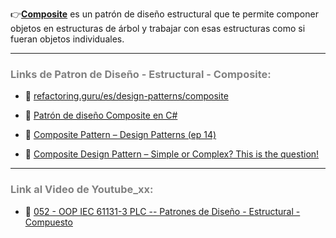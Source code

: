 👉[**Composite**](https://refactoring.guru/es/design-patterns/composite) es un patrón de diseño estructural que te permite componer objetos en estructuras de árbol y trabajar con esas estructuras como si fueran objetos individuales.

***
### <span style="color:grey">Links de Patron de Diseño - Estructural - Composite:</span>

- 🔗 [refactoring.guru/es/design-patterns/composite](https://refactoring.guru/es/design-patterns/composite)

- 🔗 [Patrón de diseño Composite en C#](https://www.youtube.com/watch?v=p9ws39aj0ZM&list=PL-mmLKprTygvtxmsIA1WFyxayhR6yPIJ6&index=3)

- 🔗 [Composite Pattern – Design Patterns (ep 14)](https://www.youtube.com/watch?v=EWDmWbJ4wRA&list=PLrhzvIcii6GNjpARdnO4ueTUAVR9eMBpc&index=15)

- 🔗 [Composite Design Pattern – Simple or Complex? This is the question!](https://www.pentalog.com/blog/design-patterns/composite-design-pattern/)
***
### <span style="color:grey">Link al Video de Youtube_xx:</span>
- 🔗 [052 - OOP IEC 61131-3 PLC -- Patrones de Diseño - Estructural - Compuesto]()